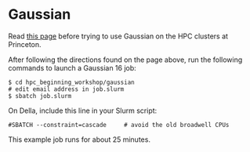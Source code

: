 # Gaussian

Read [this page](https://researchcomputing.princeton.edu/gaussian) before trying to use Gaussian on the HPC clusters at Princeton.

After following the directions found on the page above, run the following commands to launch a Gaussian 16 job:

```
$ cd hpc_beginning_workshop/gaussian
# edit email address in job.slurm
$ sbatch job.slurm
```

On Della, include this line in your Slurm script:

```
#SBATCH --constraint=cascade     # avoid the old broadwell CPUs
```

This example job runs for about 25 minutes.
